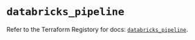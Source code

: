# `databricks_pipeline`

Refer to the Terraform Registory for docs: [`databricks_pipeline`](https://registry.terraform.io/providers/databricks/databricks/1.26.0/docs/resources/pipeline).
